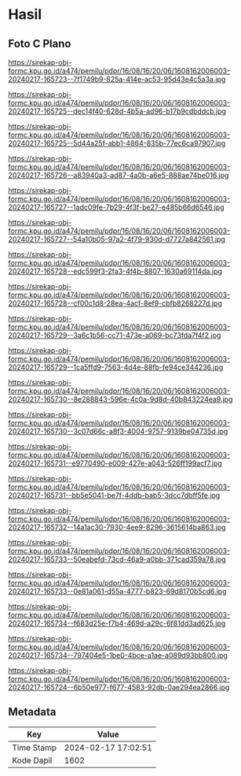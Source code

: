 # Hasil

## Foto C Plano

https://sirekap-obj-formc.kpu.go.id/a474/pemilu/pdpr/16/08/16/20/06/1608162006003-20240217-165723--7f1749b9-825a-414e-ac53-95d43e4c5a3a.jpg

https://sirekap-obj-formc.kpu.go.id/a474/pemilu/pdpr/16/08/16/20/06/1608162006003-20240217-165725--dec14f40-628d-4b5a-ad96-b17b9cdbddcb.jpg

https://sirekap-obj-formc.kpu.go.id/a474/pemilu/pdpr/16/08/16/20/06/1608162006003-20240217-165725--5d44a25f-abb1-4864-835b-77ec6ca97907.jpg

https://sirekap-obj-formc.kpu.go.id/a474/pemilu/pdpr/16/08/16/20/06/1608162006003-20240217-165726--a83940a3-ad87-4a0b-a6e5-888ae74be016.jpg

https://sirekap-obj-formc.kpu.go.id/a474/pemilu/pdpr/16/08/16/20/06/1608162006003-20240217-165727--1adc09fe-7b29-4f3f-be27-e485b66d6546.jpg

https://sirekap-obj-formc.kpu.go.id/a474/pemilu/pdpr/16/08/16/20/06/1608162006003-20240217-165727--54a10b05-97a2-4f79-930d-d7727a842561.jpg

https://sirekap-obj-formc.kpu.go.id/a474/pemilu/pdpr/16/08/16/20/06/1608162006003-20240217-165728--edc599f3-2fa3-4f4b-8807-1630a69114da.jpg

https://sirekap-obj-formc.kpu.go.id/a474/pemilu/pdpr/16/08/16/20/06/1608162006003-20240217-165728--cf00c1d8-28ea-4acf-8ef9-cbfb8268227d.jpg

https://sirekap-obj-formc.kpu.go.id/a474/pemilu/pdpr/16/08/16/20/06/1608162006003-20240217-165729--3a6c1b56-cc71-473e-a069-bc73fda7f4f2.jpg

https://sirekap-obj-formc.kpu.go.id/a474/pemilu/pdpr/16/08/16/20/06/1608162006003-20240217-165729--1ca5ffd9-7563-4d4e-88fb-fe94ce344236.jpg

https://sirekap-obj-formc.kpu.go.id/a474/pemilu/pdpr/16/08/16/20/06/1608162006003-20240217-165730--8e288843-596e-4c0a-9d8d-40b843224ea9.jpg

https://sirekap-obj-formc.kpu.go.id/a474/pemilu/pdpr/16/08/16/20/06/1608162006003-20240217-165730--3c07d66c-a8f3-4004-9757-9139be04735d.jpg

https://sirekap-obj-formc.kpu.go.id/a474/pemilu/pdpr/16/08/16/20/06/1608162006003-20240217-165731--e9770490-e009-427e-a043-526ff199acf7.jpg

https://sirekap-obj-formc.kpu.go.id/a474/pemilu/pdpr/16/08/16/20/06/1608162006003-20240217-165731--bb5e5041-be7f-4ddb-bab5-3dcc7dbff5fe.jpg

https://sirekap-obj-formc.kpu.go.id/a474/pemilu/pdpr/16/08/16/20/06/1608162006003-20240217-165732--14a1ac30-7930-4ee9-8296-3615614ba863.jpg

https://sirekap-obj-formc.kpu.go.id/a474/pemilu/pdpr/16/08/16/20/06/1608162006003-20240217-165733--50eabefd-73cd-46a9-a0bb-371cad359a78.jpg

https://sirekap-obj-formc.kpu.go.id/a474/pemilu/pdpr/16/08/16/20/06/1608162006003-20240217-165733--0e81a061-d55a-4777-b823-69d8170b5cd6.jpg

https://sirekap-obj-formc.kpu.go.id/a474/pemilu/pdpr/16/08/16/20/06/1608162006003-20240217-165734--f683d25e-f7b4-469d-a29c-6f81dd3ad625.jpg

https://sirekap-obj-formc.kpu.go.id/a474/pemilu/pdpr/16/08/16/20/06/1608162006003-20240217-165734--797404e5-1be0-4bce-a1ae-a089d93bb800.jpg

https://sirekap-obj-formc.kpu.go.id/a474/pemilu/pdpr/16/08/16/20/06/1608162006003-20240217-165724--6b50e977-f677-4583-92db-0ae294ea2866.jpg


## Metadata

| Key        | Value               |
| ---------- | ------------------- |
| Time Stamp | 2024-02-17 17:02:51 |
| Kode Dapil | 1602                |



